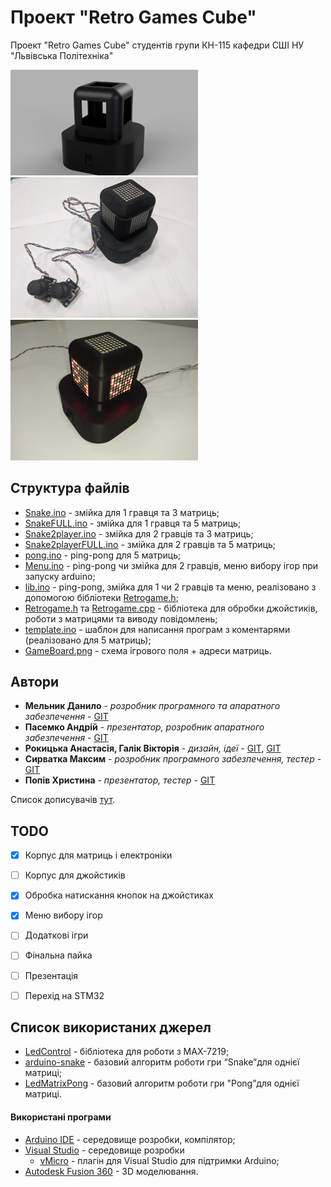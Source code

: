 # Проект "Retro Games Cube"

Проект "Retro Games Cube" студентів групи КН-115 кафедри СШІ НУ "Львівська Політехніка"

<img src="https://github.com/DanyloMelnyk/RetroGames/blob/master/img/model1.png" width="300">
<img src="https://github.com/DanyloMelnyk/RetroGames/blob/master/img/photo1.png" width="300">
<img src="https://github.com/DanyloMelnyk/RetroGames/blob/master/img/on.jpg" width="300">

## Структура файлів
* [Snake.ino](https://github.com/DanyloMelnyk/RetroGames/blob/master/Games/Snake/Snake.ino) - змійка для 1 гравця та 3 матриць;
* [SnakeFULL.ino](https://github.com/DanyloMelnyk/RetroGames/blob/master/Games/SnakeFULL/SnakeFULL.ino) - змійка для 1 гравця та 5 матриць;
* [Snake2player.ino](https://github.com/DanyloMelnyk/RetroGames/blob/master/Games/Snake2player/Snake2player.ino) - змійка для 2 гравців та 3 матриць;
* [Snake2playerFULL.ino](https://github.com/DanyloMelnyk/RetroGames/blob/master/Games/Snake2playerFULL/Snake2playerFULL.ino) - змійка для 2 гравців та 5 матриць;
* [pong.ino](https://github.com/DanyloMelnyk/RetroGames/blob/master/Games/pong/pong.ino) - ping-pong для 5 матриць;
* [Menu.ino](https://github.com/DanyloMelnyk/RetroGames/blob/master/Menu/Menu.ino) - ping-pong чи змійка для 2 гравців, меню вибору ігор при запуску arduino;
* [lib.ino](https://github.com/DanyloMelnyk/RetroGames/blob/master/lib/lib.ino) - ping-pong, змійка для 1 чи 2 гравців та меню, реалізовано з допомогою бібліотеки [Retrogame.h](https://github.com/DanyloMelnyk/RetroGames/blob/master/lib/Retrogame.h);
* [Retrogame.h](https://github.com/DanyloMelnyk/RetroGames/blob/master/lib/Retrogame.h) та [Retrogame.cpp](https://github.com/DanyloMelnyk/RetroGames/blob/master/lib/Retrogame.cpp) - бібліотека для обробки джойстиків, роботи з матрицями та виводу повідомлень;
* [template.ino](https://github.com/DanyloMelnyk/RetroGames/blob/master/template/template.ino) - шаблон для написання програм з коментарями (реалізовано для 5 матриць);
* [GameBoard.png](https://github.com/DanyloMelnyk/RetroGames/blob/master/GameBoard.png) - схема ігрового поля + адреси матриць.

## Автори

* **Мельник Данило** - *розробник програмного та апаратного забезпечення* - [GIT](https://github.com/DanyloMelnyk)
* **Пасемко Андрій** - *презентатор, розробник апаратного забезпечення* - [GIT](https://github.com/Pasemko)
* **Рокицька Анастасія, Галік Вікторія** - *дизайн, ідеї* - [GIT](https://github.com/Anastasiia-Rokytska), [GIT](https://github.com/VictoriaHalik)
* **Сирватка Максим** - *розробник програмного забезпечення, тестер* - [GIT](https://github.com/maxymsyrvatka)
* **Попів Христина** - *презентатор, тестер* - [GIT](https://github.com/Khrystynapopiv)



Список дописувачів [тут](https://github.com/DanyloMelnyk/RetroGames/graphs/contributors).

## TODO

- [X] Корпус для матриць і електроніки
- [ ] Корпус для джойстиків
- [X] Обробка натискання кнопок на джойстиках
- [X] Меню вибору ігор
- [ ] Додаткові ігри
- [ ] Фінальна пайка
- [ ] Презентація

- [ ] Перехід на STM32

## Список використаних джерел
* [LedControl](https://github.com/wayoda/LedControl/) - бібліотека для роботи з MAX-7219;
* [arduino-snake](https://github.com/ondt/arduino-snake/) - базовий алгоритм роботи гри “Snake”для однієї матриці;
* [LedMatrixPong](https://github.com/monur/LedMatrixPong/) - базовий алгоритм роботи гри "Pong”для однієї матриці.

#### Використані програми
* [Arduino IDE](https://www.arduino.cc/en/main/software "Arduino IDE") - середовище розробки, компілятор;
* [Visual Studio](https://visualstudio.microsoft.com/ "Visual Studio") - середовище розробки
  * [vMicro](https://www.visualmicro.com/ "vMicro") - плагін для Visual Studio для підтримки Arduino;
* [Autodesk Fusion 360](https://www.autodesk.com/products/fusion-360/overview "Autodesk Fusion 360") - 3D моделювання.
